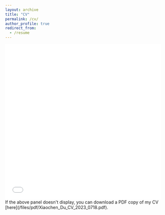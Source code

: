 ```yaml
---
layout: archive
title: "CV"
permalink: /cv/
author_profile: true
redirect_from:
  - /resume
---
```


<iframe src="/files/pdf/Xiaochen_Du_CV_2023_0718.pdf" width="100%" height="500" frameborder="no" border="0" marginwidth="0" marginheight="0"></iframe>
If the above panel doesn't display, you can download a PDF copy of my CV [here](/files/pdf/Xiaochen_Du_CV_2023_0718.pdf).
